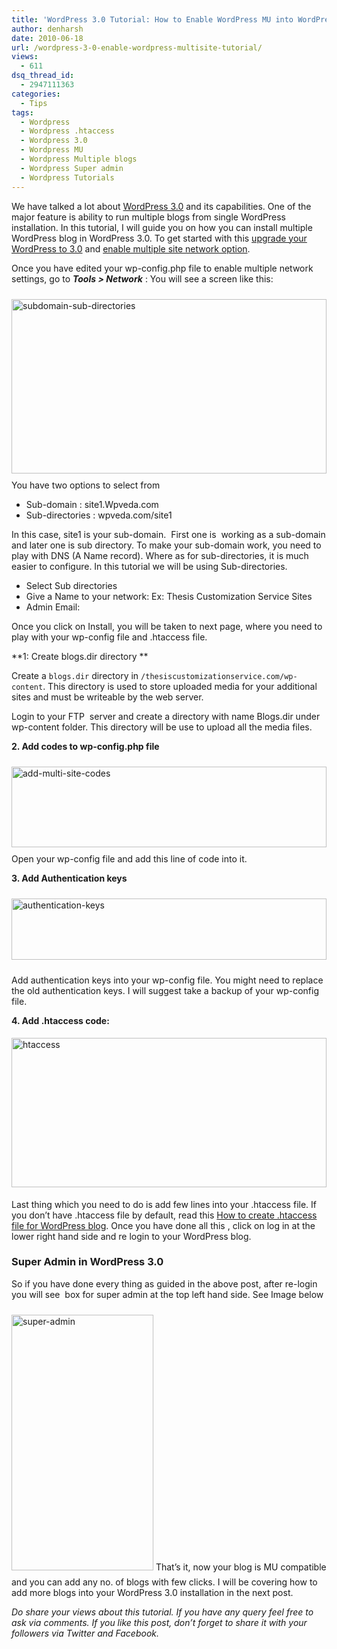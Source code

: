 ```yaml
---
title: 'WordPress 3.0 Tutorial: How to Enable WordPress MU into WordPress 3.0'
author: denharsh
date: 2010-06-18
url: /wordpress-3-0-enable-wordpress-multisite-tutorial/
views:
  - 611
dsq_thread_id:
  - 2947111363
categories:
  - Tips
tags:
  - Wordpress
  - Wordpress .htaccess
  - Wordpress 3.0
  - Wordpress MU
  - Wordpress Multiple blogs
  - Wordpress Super admin
  - Wordpress Tutorials
---
```

We have talked a lot about <a href="http://wpveda.com/tag/wordpress-3-0/" onclick="_gaq.push(['_trackEvent', 'outbound-article', 'http://wpveda.com/tag/wordpress-3-0/', 'WordPress 3.0']);" >WordPress 3.0</a> and its capabilities. One of the major feature is ability to run multiple blogs from single WordPress installation. In this tutorial, I will guide you on how you can install multiple WordPress blog in WordPress 3.0. To get started with this <a href="http://wpveda.com/how-to-upgrade-wordpress-to-wordpress-3-0/" onclick="_gaq.push(['_trackEvent', 'outbound-article', 'http://wpveda.com/how-to-upgrade-wordpress-to-wordpress-3-0/', 'upgrade your WordPress to 3.0']);" target="_blank">upgrade your WordPress to 3.0</a> and <a href="http://wpveda.com/how-to-enable-multiple-site-network-option-in-wordpress-3-0/" onclick="_gaq.push(['_trackEvent', 'outbound-article', 'http://wpveda.com/how-to-enable-multiple-site-network-option-in-wordpress-3-0/', 'enable multiple site network option']);" target="_blank">enable multiple site network option</a>.

Once you have edited your wp-config.php file to enable multiple network settings, go to ***Tools > Network*** : You will see a screen like this:

[<img class="wp-image-51800" style="float: none;margin: 10px auto;border-width: 0px" src="http://cdn.devilsworkshop.org/files/2010/06/subdomainsubdirectories_thumb.png" border="0" alt="subdomain-sub-directories" width="504" height="279" />][1] You have two options to select from

  * Sub-domain : site1.Wpveda.com
  * Sub-directories : wpveda.com/site1

In this case, site1 is your sub-domain.  First one is  working as a sub-domain and later one is sub directory. To make your sub-domain work, you need to play with DNS (A Name record). Where as for sub-directories, it is much easier to configure. In this tutorial we will be using Sub-directories.

  * Select Sub directories
  * Give a Name to your network: Ex: Thesis Customization Service Sites
  * Admin Email:

Once you click on Install, you will be taken to next page, where you need to play with your wp-config file and .htaccess file.

**1: Create blogs.dir directory **

Create a `blogs.dir` directory in `/thesiscustomizationservice.com/wp-content`. This directory is used to store uploaded media for your additional sites and must be writeable by the web server.

Login to your FTP  server and create a directory with name Blogs.dir under wp-content folder. This directory will be use to upload all the media files.

**2. Add codes to wp-config.php file**

[<img style="float: none;margin: 10px auto;border-width: 0px" src="http://cdn.devilsworkshop.org/files/2010/06/addmultisitecodes_thumb.png" border="0" alt="add-multi-site-codes" width="504" height="129" />][2] Open your wp-config file and add this line of code into it.

**3. Add Authentication keys**

[<img style="float: none;margin: 10px auto;border-width: 0px" src="http://cdn.devilsworkshop.org/files/2010/06/authenticationkeys_thumb.png" border="0" alt="authentication-keys" width="504" height="98" />][3]

Add authentication keys into your wp-config file. You might need to replace the old authentication keys. I will suggest take a backup of your wp-config file.

**4. Add .htaccess code:**

[<img style="float: none;margin: 5px auto;border-width: 0px" src="http://cdn.devilsworkshop.org/files/2010/06/htaccess_thumb.png" border="0" alt="htaccess" width="504" height="239" />][4]

Last thing which you need to do is add few lines into your .htaccess file. If you don’t have .htaccess file by default, read this <a href="http://www.shoutmeloud.com/how-to-create-htaccess-file-for-wordpress-blog.html" onclick="_gaq.push(['_trackEvent', 'outbound-article', 'http://www.shoutmeloud.com/how-to-create-htaccess-file-for-wordpress-blog.html', 'How to create .htaccess file for WordPress blog']);" target="_blank">How to create .htaccess file for WordPress blog</a>. Once you have done all this , click on log in at the lower right hand side and re login to your WordPress blog.

### Super Admin in WordPress 3.0

So if you have done every thing as guided in the above post, after re-login you will see  box for super admin at the top left hand side. See Image below

[<img style="float: none;margin: 10px auto;border-width: 0px" src="http://cdn.devilsworkshop.org/files/2010/06/superadmin_thumb.png" border="0" alt="super-admin" width="227" height="409" />][5] That’s it, now your blog is MU compatible and you can add any no. of blogs with few clicks. I will be covering how to add more blogs into your WordPress 3.0 installation in the next post.

*Do share your views about this tutorial. If you have any query feel free to ask via comments. If you like this post, don’t forget to share it with your followers via Twitter and Facebook.*

 [1]: http://cdn.devilsworkshop.org/files/2010/06/subdomainsubdirectories.png
 [2]: http://cdn.devilsworkshop.org/files/2010/06/addmultisitecodes.png
 [3]: http://cdn.devilsworkshop.org/files/2010/06/authenticationkeys.png
 [4]: http://cdn.devilsworkshop.org/files/2010/06/htaccess.png
 [5]: http://cdn.devilsworkshop.org/files/2010/06/superadmin.png

